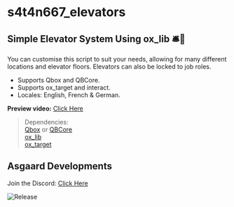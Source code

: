 # s4t4n667_elevators
## Simple Elevator System Using ox_lib 🛎️🧳

You can customise this script to suit your needs, allowing for many different locations and elevator floors. Elevators can also be locked to job roles.

- Supports Qbox and QBCore.
- Supports ox_target and interact.
- Locales: English, French & German.

**Preview video:** [Click Here](https://youtu.be/96q8vfx50SA)
<br>

> Dependencies:
> <br>
> [Qbox](https://github.com/Qbox-project/) or [QBCore](https://github.com/qbcore-framework)
> <br>
> [ox_lib](https://github.com/overextended/ox_lib)
> <br>
> [ox_target](https://github.com/overextended/ox_target)

## Asgaard Developments
Join the Discord: [Click Here](https://discord.gg/eFsB5ZFxeq)

![Release](https://img.shields.io/github/downloads/s4t4n667/s4t4n667_elevators/total?color=4f7492
)
